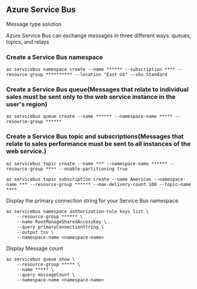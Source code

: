 ## Azure Service Bus

Message type solution

Azure Service Bus can exchange messages in three different ways: queues, topics, and relays

### Create a Service Bus namespace

```
az servicebus namespace create --name ****** --subscription **** --resource-group ********** --location "East US" --sku Standard
```

### Create a Service Bus queue(Messages that relate to individual sales must be sent only to the web service instance in the user's region)

```
az servicebus queue create --name ****** --namespace-name ***** --resource-group ******
```

### Create a Service Bus topic and subscriptions(Messages that relate to sales performance must be sent to all instances of the web service.)

```
az servicebus topic create --name *** --namespace-name ****** --resource-group **** --enable-partitioning true

az servicebus topic subscription create --name Americas --namespace-name *** --resource-group ****** --max-delivery-count 100 --topic-name ****

```

Display the primary connection string for your Service Bus namespace

```
az servicebus namespace authorization-rule keys list \
    --resource-group ****** \
    --name RootManageSharedAccessKey \
    --query primaryConnectionString \
    --output tsv \
    --namespace-name <namespace-name>
```

Display Message count

```
az servicebus queue show \
    --resource-group ***** \
    --name ***** \
    --query messageCount \
    --namespace-name <namespace-name>
```